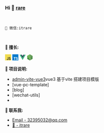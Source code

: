<!--
 * @Descripttion: 
 * @version: 
 * @Author: Zhonglai
 * @Date: 2020-08-05 23:12:22
 * @LastEditTime: 2020-09-06 14:42:23
-->


### Hi 👋 [rare]() 
<!-- `-------寻求亮点-----` -->

<!-- [![my github stats](https://github-readme-stats.vercel.app/api?username=luzhonglai&show_icons=true&hide_border=true)]() -->

<br/>
  
    🌱 微信:itrare     
    
<br/>


<!-- **📖 事情:** 

 Vue2源码解析 、重学javascript -->



**📝 擅长:**  

  <code><img height="20" src="https://raw.githubusercontent.com/github/explore/80688e429a7d4ef2fca1e82350fe8e3517d3494d/topics/javascript/javascript.png"></code>
  <code><img height="20" src="https://raw.githubusercontent.com/github/explore/80688e429a7d4ef2fca1e82350fe8e3517d3494d/topics/typescript/typescript.png"></code>
  <code><img height="20" src="https://raw.githubusercontent.com/github/explore/80688e429a7d4ef2fca1e82350fe8e3517d3494d/topics/vue/vue.png"></code>
  <code><img height="20" src="https://raw.githubusercontent.com/github/explore/80688e429a7d4ef2fca1e82350fe8e3517d3494d/topics/nodejs/nodejs.png"></code>

**🚌 项目说明:**

+ [admin-vite-vue3](https://github.com/luzhonglai/admin-vite-vue3)vue3 基于vite 搭建项目模版 
+ [vue-pc-template]
+ [blog]
+ [wechat-utils]
+ 

**📮 联系我:** 

- [Email - 32395032@qq.com](32395032@qq.com)
- [💬  - itrare]()






